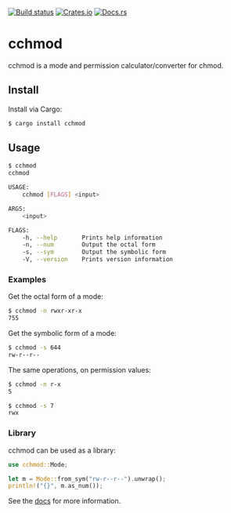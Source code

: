 [![Build status](https://github.com/Dophin2009/cchmod/workflows/ci/badge.svg)](https://github.com/Dophin2009/cchmod/actions)
[![Crates.io](https://img.shields.io/crates/v/cchmod.svg)](https://crates.io/crates/cchmod)
[![Docs.rs](https://docs.rs/cchmod/badge.svg)](https://docs.rs/cchmod)

# cchmod

cchmod is a mode and permission calculator/converter for chmod.

## Install

Install via Cargo:

```bash
$ cargo install cchmod
```

## Usage

```bash
$ cchmod
cchmod

USAGE:
    cchmod [FLAGS] <input>

ARGS:
    <input>

FLAGS:
    -h, --help       Prints help information
    -n, --num        Output the octal form
    -s, --sym        Output the symbolic form
    -V, --version    Prints version information
```

### Examples

Get the octal form of a mode:

```bash
$ cchmod -n rwxr-xr-x
755
```

Get the symbolic form of a mode:

```bash
$ cchmod -s 644
rw-r--r--
```

The same operations, on permission values:

```bash
$ cchmod -n r-x
5

$ cchmod -s 7
rwx
```

### Library

cchmod can be used as a library:

```rust
use cchmod::Mode;

let m = Mode::from_sym("rw-r--r--").unwrap();
println!("{}", m.as_num());
```

See the [docs](https://docs.rs/cchmod) for more information.
